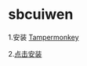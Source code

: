 # sbcuiwen
1.安装 [Tampermonkey](https://chrome.google.com/webstore/detail/dhdgffkkebhmkfjojejmpbldmpobfkfo)

2.[点击安装](https://github.com/xiaoguan002/sbcuiwen/raw/master/cuiwen.js)
